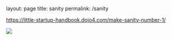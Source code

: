 layout: page
title: sanity
permalink: /sanity

<https://little-startup-handbook.dojo4.com/make-sanity-number-1/>

![](https://d2eslrut6bvw18.cloudfront.net/v2/39196/contents/QAfkjsfWebWCJVB2/mw1920_sanity.jpg)
